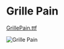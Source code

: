 # Grille Pain

[GrillePain.ttf](GrillePain.ttf?raw=true)

![Grille Pain](https://github.com/Trock0/Paaper-typo/blob/main/Grille%20Pain/Grille%20Pain.png?raw=true)
